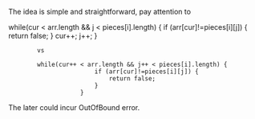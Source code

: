 
The idea is simple and straightforward, pay attention to

while(cur < arr.length && j < pieces[i].length) {
                if (arr[cur]!=pieces[i][j]) {
                    return false;
                }
                cur++;
                j++;
            }

            vs

            while(cur++ < arr.length && j++ < pieces[i].length) {
                            if (arr[cur]!=pieces[i][j]) {
                                return false;
                            }
                        }

The later could incur OutOfBound error.
